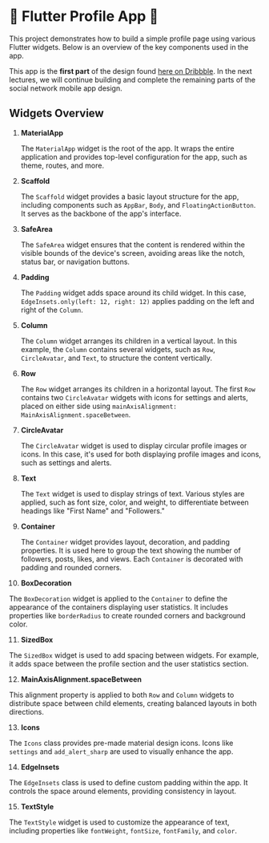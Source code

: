 # 🚀 Flutter Profile App 🌟

This project demonstrates how to build a simple profile page using various Flutter widgets. Below is an overview of the key components used in the app.

This app is the **first part** of the design found [here on Dribbble](https://dribbble.com/shots/24880977-PinSpace-Social-Network-Mobile-App). In the next lectures, we will continue building and complete the remaining parts of the social network mobile app design.

## Widgets Overview

1. **MaterialApp**

   The `MaterialApp` widget is the root of the app. It wraps the entire application and provides top-level configuration for the app, such as theme, routes, and more.

2. **Scaffold**

   The `Scaffold` widget provides a basic layout structure for the app, including components such as `AppBar`, `Body`, and `FloatingActionButton`. It serves as the backbone of the app's interface.

3. **SafeArea**

   The `SafeArea` widget ensures that the content is rendered within the visible bounds of the device's screen, avoiding areas like the notch, status bar, or navigation buttons.

4. **Padding**

   The `Padding` widget adds space around its child widget. In this case, `EdgeInsets.only(left: 12, right: 12)` applies padding on the left and right of the `Column`.

5. **Column**

   The `Column` widget arranges its children in a vertical layout. In this example, the `Column` contains several widgets, such as `Row`, `CircleAvatar`, and `Text`, to structure the content vertically.

6. **Row**

   The `Row` widget arranges its children in a horizontal layout. The first `Row` contains two `CircleAvatar` widgets with icons for settings and alerts, placed on either side using `mainAxisAlignment: MainAxisAlignment.spaceBetween`.

7. **CircleAvatar**

   The `CircleAvatar` widget is used to display circular profile images or icons. In this case, it's used for both displaying profile images and icons, such as settings and alerts.

8. **Text**

   The `Text` widget is used to display strings of text. Various styles are applied, such as font size, color, and weight, to differentiate between headings like "First Name" and "Followers."

9. **Container**

   The `Container` widget provides layout, decoration, and padding properties. It is used here to group the text showing the number of followers, posts, likes, and views. Each `Container` is decorated with padding and rounded corners.

10. **BoxDecoration**

   The `BoxDecoration` widget is applied to the `Container` to define the appearance of the containers displaying user statistics. It includes properties like `borderRadius` to create rounded corners and background color.

11. **SizedBox**

   The `SizedBox` widget is used to add spacing between widgets. For example, it adds space between the profile section and the user statistics section.

12. **MainAxisAlignment.spaceBetween**

   This alignment property is applied to both `Row` and `Column` widgets to distribute space between child elements, creating balanced layouts in both directions.

13. **Icons**

   The `Icons` class provides pre-made material design icons. Icons like `settings` and `add_alert_sharp` are used to visually enhance the app.

14. **EdgeInsets**

   The `EdgeInsets` class is used to define custom padding within the app. It controls the space around elements, providing consistency in layout.

15. **TextStyle**

   The `TextStyle` widget is used to customize the appearance of text, including properties like `fontWeight`, `fontSize`, `fontFamily`, and `color`.
